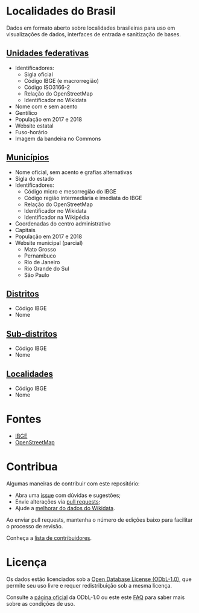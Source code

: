 # Localidades do Brasil

Dados em formato aberto sobre localidades brasileiras para uso em visualizações de dados, interfaces de entrada e sanitização de bases.

## [Unidades federativas](data/states.csv)

- Identificadores:
  - Sigla oficial
  - Código IBGE (e macrorregião)
  - Código ISO3166-2
  - Relação do OpenStreetMap
  - Identificador no Wikidata
- Nome com e sem acento
- Gentílico
- População em 2017 e 2018
- Website estatal
- Fuso-horário
- Imagem da bandeira no Commons

## [Municípios](data/cities.csv)

- Nome oficial, sem acento e grafias alternativas
- Sigla do estado
- Identificadores:
  - Código micro e mesorregião do IBGE
  - Código região intermediária e imediata do IBGE
  - Relação do OpenStreetMap
  - Identificador no Wikidata
  - Identificador na Wikipédia
- Coordenadas do centro administrativo
- Capitais
- População em 2017 e 2018
- Website municipal (parcial)
  - Mato Grosso
  - Pernambuco
  - Rio de Janeiro
  - Rio Grande do Sul
  - São Paulo


## [Distritos](data/districts.csv)

- Código IBGE
- Nome

## [Sub-distritos](data/subdistricts.csv)

- Código IBGE
- Nome

## [Localidades](data/localities.csv)

- Código IBGE
- Nome

# Fontes

* [IBGE](https://www.ibge.gov.br/)
* [OpenStreetMap](https://www.openstreetmap.org/about)

# Contribua

Algumas maneiras de contribuir com este repositório:

- Abra uma [issue](https://github.com/mapaslivres/localidades/issues/new) com dúvidas e sugestões;
- Envie alterações via [pull requests](https://github.com/mapaslivres/localidades/pulls);
- Ajude a [melhorar do dados do Wikidata](https://beta.observablehq.com/@vgeorge/municipios-do-brasil-sem-pagina-oficial-no-wikidata).

Ao enviar pull requests, mantenha o número de edições baixo para facilitar o processo de revisão.

Conheça a [lista de contribuidores](https://github.com/mapaslivres/localidades/graphs/contributors).

# Licença

Os dados estão licenciados sob a [Open Database License (ODbL-1.0)](LICENSE), que permite seu uso livre e requer redistribuição sob a mesma licença.

Consulte a [página oficial](https://opendatacommons.org/licenses/odbl/) da ODbL-1.0 ou este este [FAQ](http://wiki.openstreetmap.org/wiki/Legal_FAQ/CC-BY-SA_Archive#What.27s_this_about_a_licence_change.3F) para saber mais sobre as condições de uso.

